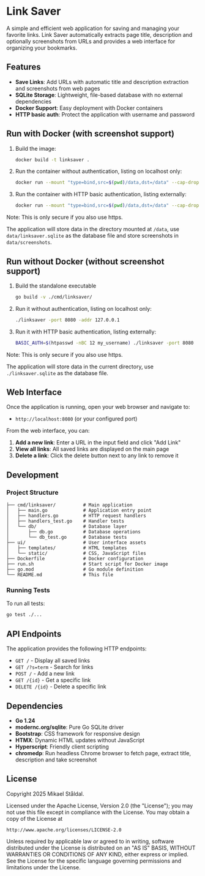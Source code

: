 # Link Saver

A simple and efficient web application for saving and managing your favorite links. 
Link Saver automatically extracts page title, description and optionally screenshots from URLs and 
provides a web interface for organizing your bookmarks.

## Features

- **Save Links**: Add URLs with automatic title and description extraction and screenshots from web pages
- **SQLite Storage**: Lightweight, file-based database with no external dependencies
- **Docker Support**: Easy deployment with Docker containers
- **HTTP basic auth**: Protect the application with username and password

## Run with Docker (with screenshot support)

1. Build the image:
   ```bash
   docker build -t linksaver .
   ```
2. Run the container without authentication, listing on localhost only:
   ```bash
   docker run --mount "type=bind,src=$(pwd)/data,dst=/data" --cap-drop ALL --security-opt no-new-privileges -p 127.0.0.1:8080:8080 linksaver
   ```
3. Run the container with HTTP basic authentication, listing externally:
   ```bash
   docker run --mount "type=bind,src=$(pwd)/data,dst=/data" --cap-drop ALL --security-opt no-new-privileges -p 8080:8080 -e BASIC_AUTH=$(htpasswd -nBC 12 my_username) linksaver
   ```
Note: This is only secure if you also use https.   

The application will store data in the directory mounted at `/data`, use `data/linksaver.sqlite` as the database file 
and store screenshots in `data/screenshots`. 


## Run without Docker (without screenshot support)

1. Build the standalone executable
   ```bash
   go build -v ./cmd/linksaver/
   ```
2. Run it without authentication, listing on localhost only:
   ```bash
   ./linksaver -port 8080 -addr 127.0.0.1
   ```  
3. Run it with HTTP basic authentication, listing externally:
   ```bash
   BASIC_AUTH=$(htpasswd -nBC 12 my_username) ./linksaver -port 8080
   ```  
Note: This is only secure if you also use https.   

The application will store data in the current directory, use `./linksaver.sqlite` as the database file.


## Web Interface

Once the application is running, open your web browser and navigate to:
- `http://localhost:8080` (or your configured port)

From the web interface, you can:
1. **Add a new link**: Enter a URL in the input field and click "Add Link"
2. **View all links**: All saved links are displayed on the main page
3. **Delete a link**: Click the delete button next to any link to remove it

## Development

### Project Structure

```
├── cmd/linksaver/          # Main application
│   ├── main.go             # Application entry point
│   ├── handlers.go         # HTTP request handlers
│   ├── handlers_test.go    # Handler tests
│   └── db/                 # Database layer
│       ├── db.go           # Database operations
│       └── db_test.go      # Database tests
├── ui/                     # User interface assets
│   ├── templates/          # HTML templates
│   └── static/             # CSS, JavaScript files
├── Dockerfile              # Docker configuration
├── run.sh                  # Start script for Docker image
├── go.mod                  # Go module definition
└── README.md               # This file
```

### Running Tests

To run all tests:
```bash
go test ./...
```

## API Endpoints

The application provides the following HTTP endpoints:

- `GET /` - Display all saved links
- `GET /?s=term` - Search for links
- `POST /` - Add a new link
- `GET /{id}` - Get a specific link
- `DELETE /{id}` - Delete a specific link

## Dependencies

- **Go 1.24**
- **modernc.org/sqlite**: Pure Go SQLite driver
- **Bootstrap**: CSS framework for responsive design
- **HTMX**: Dynamic HTML updates without JavaScript
- **Hyperscript**: Friendly client scripting
- **chromedp**: Run headless Chrome browser to fetch page, extract title, description and take screenshot

## License

Copyright 2025 Mikael Ståldal.

Licensed under the Apache License, Version 2.0 (the "License");
you may not use this file except in compliance with the License.
You may obtain a copy of the License at

    http://www.apache.org/licenses/LICENSE-2.0

Unless required by applicable law or agreed to in writing, software
distributed under the License is distributed on an "AS IS" BASIS,
WITHOUT WARRANTIES OR CONDITIONS OF ANY KIND, either express or implied.
See the License for the specific language governing permissions and
limitations under the License.

